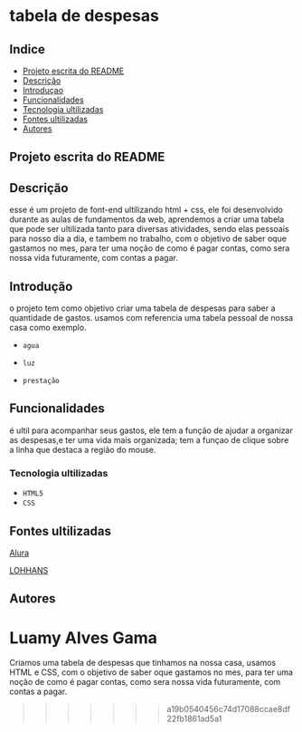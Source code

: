 
# tabela de despesas

## Indice

* [Projeto escrita do README](#projeto-escrita-do-readme)
* [Descrição](#descri%C3%A7%C3%A3o)
* [Introduçao](##introdu%C3%A7ao)
* [Funcionalidades](#funcionalidades)
* [Tecnologia ultilizadas](#tecnologia-ultilizadas)
* [Fontes ultilizadas](#fontes-ultilizadas)
* [Autores](#autores)


## Projeto escrita do README

 

## Descrição
esse é um projeto de font-end ultilizando html + css, ele foi desenvolvido durante as aulas de fundamentos da web, aprendemos a criar uma tabela que pode ser ultilizada tanto para diversas atividades, sendo elas pessoais para nosso dia a dia, e tambem no trabalho, com o objetivo de saber oque gastamos no mes, para ter uma noção de como é pagar contas, como sera nossa vida futuramente, com contas a pagar.

 

## Introdução
o projeto tem como objetivo criar uma tabela de despesas para saber a quantidade de gastos. 
usamos com referencia uma tabela pessoal de nossa casa como exemplo.

* `agua`

* `luz`

* `prestação`
 

## Funcionalidades


é ultil para acompanhar seus gastos, ele tem a função de ajudar a organizar as despesas,e ter uma vida mais organizada;
tem a funçao de clique sobre a linha que destaca a região do mouse.




### Tecnologia ultilizadas

* `HTML5`
* `CSS`

## Fontes ultilizadas
[Alura](https://www.alura.com.br/artigos/escrever-bom-readme)

[LOHHANS](https://gist.github.com/lohhans/f8da0b147550df3f96914d3797e9fb89)
 

## Autores
 Luamy Alves Gama
=======
Criamos uma tabela de despesas que tinhamos na nossa casa, usamos HTML e CSS, com o objetivo de saber oque gastamos no mes, para ter uma noção de como é pagar contas, como sera nossa vida futuramente, com contas a pagar.
>>>>>>> a19b0540456c74d17088ccae8df22fb1861ad5a1
